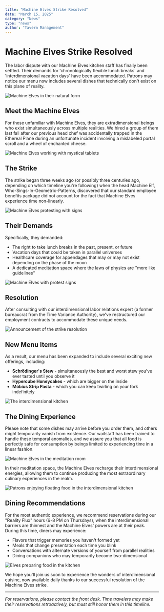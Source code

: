 ```yaml
---
title: "Machine Elves Strike Resolved"
date: "March 15, 2025"
category: "News"
type: "news"
author: "Tavern Management"
---
```


# Machine Elves Strike Resolved

The labor dispute with our Machine Elves kitchen staff has finally been settled. Their demands for 'chronologically flexible lunch breaks' and 'interdimensional vacation days' have been accommodated. Patrons may notice our menu now includes several dishes that technically don't exist on this plane of reality.

![Machine Elves in their natural form](/images/announcements/machine-elves.webp)

## Meet the Machine Elves

For those unfamiliar with Machine Elves, they are extradimensional beings who exist simultaneously across multiple realities. We hired a group of them last fall after our previous head chef was accidentally trapped in the Ethereal Plane during an unfortunate incident involving a mislabeled portal scroll and a wheel of enchanted cheese.

![Machine Elves working with mystical tablets](/images/announcements/machine-elves-tablet.webp)

## The Strike

The strike began three weeks ago (or possibly three centuries ago, depending on which timeline you're following) when the head Machine Elf, Who-Sings-In-Geometric-Patterns, discovered that our standard employee benefits package did not account for the fact that Machine Elves experience time non-linearly.

![Machine Elves protesting with signs](/images/announcements/machine-elves-strike.webp)

## Their Demands

Specifically, they demanded:

* The right to take lunch breaks in the past, present, or future
* Vacation days that could be taken in parallel universes
* Healthcare coverage for appendages that may or may not exist depending on the phase of the moon
* A dedicated meditation space where the laws of physics are "more like guidelines"

![Machine Elves with protest signs](/images/announcements/machine-elves-protest-strike-sign.webp)

## Resolution

After consulting with our interdimensional labor relations expert (a former bureaucrat from the Time Variance Authority), we've restructured our employment contracts to accommodate these unique needs.

![Announcement of the strike resolution](/images/announcements/announcement-strike-resolved.webp)

## New Menu Items

As a result, our menu has been expanded to include several exciting new offerings, including:

* **Schrödinger's Stew** - simultaneously the best and worst stew you've ever tasted until you observe it
* **Hypercube Honeycakes** - which are bigger on the inside
* **Möbius Strip Pasta** - which you can keep twirling on your fork indefinitely

![The interdimensional kitchen](/images/announcements/interdimensional-kitchen.webp)

## The Dining Experience

Please note that some dishes may arrive before you order them, and others might temporarily vanish from existence. Our waitstaff has been trained to handle these temporal anomalies, and we assure you that all food is perfectly safe for consumption by beings limited to experiencing time in a linear fashion.

![Machine Elves in the meditation room](/images/announcements/the-meditation-room-machine-elves.webp)

In their meditation space, the Machine Elves recharge their interdimensional energies, allowing them to continue producing the most extraordinary culinary experiences in the realm.

![Patrons enjoying floating food in the interdimensional kitchen](/images/announcements/patrons-floating-food-interdimensional-kitchen.webp)

## Dining Recommendations

For the most authentic experience, we recommend reservations during our "Reality Flux" hours (6-8 PM on Thursdays), when the interdimensional barriers are thinnest and the Machine Elves' powers are at their peak. During this time, diners may experience:

* Flavors that trigger memories you haven't formed yet
* Meals that change presentation each time you blink
* Conversations with alternate versions of yourself from parallel realities
* Dining companions who may temporarily become two-dimensional

![Elves preparing food in the kitchen](/images/announcements/elves-in-the-kitchen.webp)

We hope you'll join us soon to experience the wonders of interdimensional cuisine, now available daily thanks to our successful resolution of the Machine Elves strike.

---

*For reservations, please contact the front desk. Time travelers may make their reservations retroactively, but must still honor them in this timeline.*